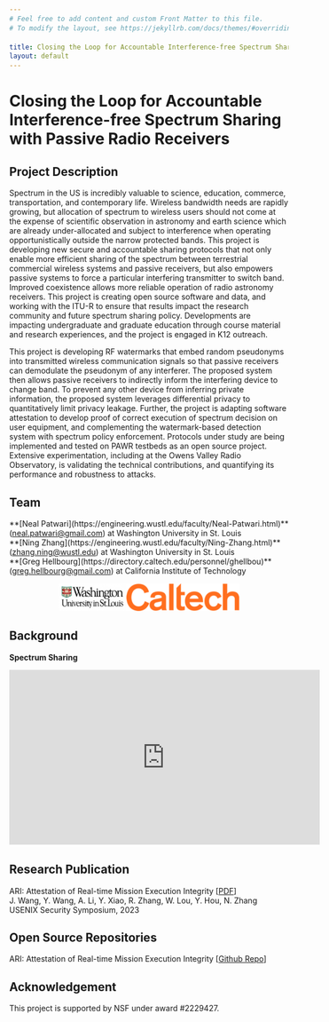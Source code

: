 ```yaml
---
# Feel free to add content and custom Front Matter to this file.
# To modify the layout, see https://jekyllrb.com/docs/themes/#overriding-theme-defaults

title: Closing the Loop for Accountable Interference-free Spectrum Sharing with Passive Radio Receivers
layout: default
---
```


# Closing the Loop for Accountable Interference-free Spectrum Sharing with Passive Radio Receivers

## Project Description

Spectrum in the US is incredibly valuable to science, education, commerce, transportation, and contemporary life. Wireless bandwidth needs are rapidly growing, but allocation of spectrum to wireless users should not come at the expense of scientific observation in astronomy and earth science which are already under-allocated and subject to interference when operating opportunistically outside the narrow protected bands. This project is developing new secure and accountable sharing protocols that not only enable more efficient sharing of the spectrum between terrestrial commercial wireless systems and passive receivers, but also empowers passive systems to force a particular interfering transmitter to switch band. Improved coexistence allows more reliable operation of radio astronomy receivers. This project is creating open source software and data, and working with the ITU-R to ensure that results impact the research community and future spectrum sharing policy. Developments are impacting undergraduate and graduate education through course material and research experiences, and the project is engaged in K12 outreach.

This project is developing RF watermarks that embed random pseudonyms into transmitted wireless communication signals so that passive receivers can demodulate the pseudonym of any interferer. The proposed system then allows passive receivers to indirectly inform the interfering device to change band. To prevent any other device from inferring private information, the proposed system leverages differential privacy to quantitatively limit privacy leakage. Further, the project is adapting software attestation to develop proof of correct execution of spectrum decision on user equipment, and complementing the watermark-based detection system with spectrum policy enforcement. Protocols under study are being implemented and tested on PAWR testbeds as an open source project. Extensive experimentation, including at the Owens Valley Radio Observatory, is validating the technical contributions, and quantifying its performance and robustness to attacks.

## Team

<p>
**[Neal Patwari](https://engineering.wustl.edu/faculty/Neal-Patwari.html)** (<a href="mailto:neal.patwari@gmail.com">neal.patwari@gmail.com</a>) at Washington University in St. Louis   
<br>**[Ning Zhang](https://engineering.wustl.edu/faculty/Ning-Zhang.html)** (<a href="mailto:zhang.ning@wustl.edu">zhang.ning@wustl.edu</a>) at Washington University in St. Louis
<br>**[Greg Hellbourg](https://directory.caltech.edu/personnel/ghellbou)** (<a href="mailto:greg.hellbourg@gmail.com">greg.hellbourg@gmail.com</a>) at California Institute of Technology 
</p>

<center><img src="logos/washu-logo.png" alt="WashU_logo" height="50"/><img src="logos/caltech-new-logo.png" alt="CalTech_logo" height="50"/></center>



## Background

**Spectrum Sharing**
<!-- <iframe width="600" height="360" src="https://www.youtube.com/watch?v=de4O8ZrldpU" frameborder="0" allow="accelerometer; autoplay; encrypted-media; gyroscope; picture-in-picture" allowfullscreen></iframe> -->
<iframe width="560" height="315" src="https://www.youtube.com/embed/de4O8ZrldpU" frameborder="0" allow="accelerometer; autoplay; clipboard-write; encrypted-media; gyroscope; picture-in-picture" allowfullscreen></iframe>


<!-- **Differential Privacy**
<iframe width="560" height="315" src="https://www.youtube.com/embed/gI0wk1CXlsQ" frameborder="0" allow="accelerometer; autoplay; clipboard-write; encrypted-media; gyroscope; picture-in-picture" allowfullscreen></iframe>


**Software Attestation**
<iframe width="560" height="315" src="https://www.youtube.com/embed/22ttDmu3VMY" frameborder="0" allow="accelerometer; autoplay; clipboard-write; encrypted-media; gyroscope; picture-in-picture" allowfullscreen></iframe> -->

## Research Publication
<p>
  ARI: Attestation of Real-time Mission Execution Integrity [<a href="https://www.usenix.org/system/files/usenixsecurity23-wang-jinwen.pdf">PDF</a>]
    <br> J. Wang, Y. Wang, A. Li, Y. Xiao, R. Zhang, W. Lou, Y. Hou, N. Zhang
    <br> USENIX Security Symposium, 2023
</p>

## Open Source Repositories
<p>
  ARI: Attestation of Real-time Mission Execution Integrity [<a href="https://github.com/WUSTL-CSPL/ARI">Github Repo</a>]
</p>


## Acknowledgement

This project is supported by NSF under award #2229427.


<!-- 
## Team
HeatDeCam was developed by the following team of academica researchers:

&nbsp;&nbsp;&nbsp;&nbsp;&nbsp;&nbsp;&nbsp;&nbsp;**[Zhiyuan Yu](https://zh1yu4nyu.github.io/)** at Washington University in St. Louis  
&nbsp;&nbsp;&nbsp;&nbsp;&nbsp;&nbsp;&nbsp;&nbsp;**[Zhuohang Li](http://web.eecs.utk.edu/~zli96/)** at University of Tennessee, Knoxville  
&nbsp;&nbsp;&nbsp;&nbsp;&nbsp;&nbsp;&nbsp;&nbsp;**[Yuanhaur Chang](https://changoliver.github.io/)** at Washington University in St. Louis  
&nbsp;&nbsp;&nbsp;&nbsp;&nbsp;&nbsp;&nbsp;&nbsp;**[Skylar Fong](https://www.linkedin.com/in/skylarfong/)** at Washington University in St. Louis  
&nbsp;&nbsp;&nbsp;&nbsp;&nbsp;&nbsp;&nbsp;&nbsp;**[Jian Liu](https://web.eecs.utk.edu/~jliu/)** at University of Tennessee, Knoxville  
&nbsp;&nbsp;&nbsp;&nbsp;&nbsp;&nbsp;&nbsp;&nbsp;**[Ning Zhang](https://engineering.wustl.edu/faculty/Ning-Zhang.html)** at Washington University in St. Louis  

<p style='text-align: center'> Contact us at <a href="mailto:yu.zhiyuan@wustl.edu">yu.zhiyuan@wustl.edu</a></p>

<center><img src="logos/WUSTL.png" alt="WashU_logo" width="200"/><img src="logos/UTK.jpg" alt="UTK_logo" width="170"/></center>

## Features

**Motivation of This Work**

This work is motivated by the gap of existing detection methods and our obervations on the heat dissipation patterns of spy cameras.

There have been both commercial products and research prototypes that leverage radiofrequency (RF) signals and optical reflections to detect spy cameras. While achieving impressive detection performance, they could be limited in detecting non-wirelessly connected cameras and usability. To fill the gap, we leverage thermal imagery as the detection vector. An example of heat dissipation patterns in shown in the figures below. 

<center><img src="figs/Angle1.png" alt="Angle1" width="200"/><img src="figs/Angle2.png" alt="Angle2" width="200"/></center>

We observe that the spy camera disguised as a charger plug (at the top in black) exhibits additional uneven heat distribution, as compared to the regular charger plug (at the bottom in white). This is because spy cameras have to add unique hardware components (e.g., SD cards, image sensors) without changing the original form factor. It will unavoidable affect internal layout that was originally optimized for heat dissipation. 

**Key Approach**

However, it is almost impossible that we require users to manually distinguish heat patterns with their raw eyes. We develop a data-driven approach with designed neural network model to recognize and locate the spy cameras.

We collect the first thermal image dataset of spy cameras. It consists of over 22,056 images collected from six rooms across three scenarios, Airbnb, hotel, and office. A total of eleven heterogeneous spy cameras with varying properties in apperances, functionalities, brands, costs.

<center><img src="figs/Spycams.jpg" alt="Spycams" width="230"/>&nbsp;&nbsp;<img src="figs/Rooms.png" alt="Rooms" width="260"/></center>

The overall workflow of our detection algorithm is depicted in the figure.

<center><img src="figs/Workflow.png" alt="Workflow" width="830"/></center>

The key design elements include:

- Thermal-visual registration to align spatial features
- Adaptive soft mask to mitigate environmental influences while preserving context
- Neural-network-based feature extraction and recognition 
- CAM-based visualization of hidden locations of spy cameras

The structural design of the neural network incorporates ResNet-based feature extration and attention module that enables effective learning of heat pattern features.

<center><img src="figs/NeuralNetwork.png" alt="NeuralNetwork" width="600"/></center>

**Experiments in the Real World**

We developed an Android app as a prototype of our approach. Besides evaluation on our collected dataset, we also invited people to use our prototype to find hidden spy cameras deployed in a simulated room. Our method is shown to be superior to commercial products in both detection rate and false positive. To test the robustness in high-temperature environments, we also conduct experiments in a room with temperature over 104°F.

<center><img src="figs/Detectors.jpg" alt="Detectors" width="230"/>&nbsp;&nbsp;<img src="figs/InPersonRoom.jpg" alt="Room" width="230"/>&nbsp;&nbsp;<img src="figs/AdvEnv.png" alt="AdvEnv" width="172"/></center>

For more details of our work, please see our [paper](https://dl.acm.org/doi/10.1145/3548606.3560669). Also please contact us if you have any questions! -->
